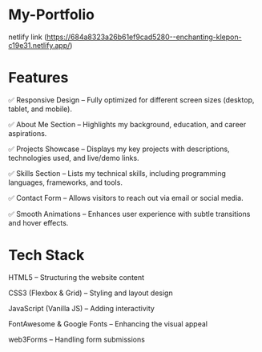 # My-Portfolio

netlify link
(https://684a8323a26b61ef9cad5280--enchanting-klepon-c19e31.netlify.app/)


# Features


✅ Responsive Design – Fully optimized for different screen sizes (desktop, tablet, and mobile).

✅ About Me Section – Highlights my background, education, and career aspirations.

✅ Projects Showcase – Displays my key projects with descriptions, technologies used, and live/demo links.

✅ Skills Section – Lists my technical skills, including programming languages, frameworks, and tools.

✅ Contact Form – Allows visitors to reach out via email or social media.

✅ Smooth Animations – Enhances user experience with subtle transitions and hover effects.



# Tech Stack



HTML5 – Structuring the website content

CSS3 (Flexbox & Grid) – Styling and layout design

JavaScript (Vanilla JS) – Adding interactivity

FontAwesome & Google Fonts – Enhancing the visual appeal

web3Forms – Handling form submissions




